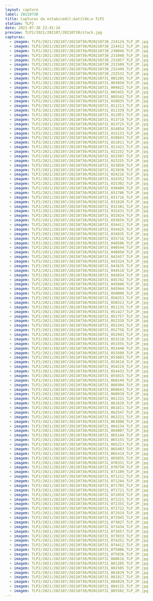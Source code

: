 ```yaml
---
layout: capture
label: 20210730
title: Capturas da esta&ccedil;&atilde;o TLP2
station: TLP2
date: 2021-07-30 22:41:24
preview: TLP2/2021/202107/20210730/stack.jpg
capturas:
  - imagem: TLP2/2021/202107/20210730/M20210730_224124_TLP_2P.jpg
  - imagem: TLP2/2021/202107/20210730/M20210730_224412_TLP_2P.jpg
  - imagem: TLP2/2021/202107/20210730/M20210730_230046_TLP_2P.jpg
  - imagem: TLP2/2021/202107/20210730/M20210730_231048_TLP_2P.jpg
  - imagem: TLP2/2021/202107/20210730/M20210730_231057_TLP_2P.jpg
  - imagem: TLP2/2021/202107/20210730/M20210730_231509_TLP_2P.jpg
  - imagem: TLP2/2021/202107/20210730/M20210730_232449_TLP_2P.jpg
  - imagem: TLP2/2021/202107/20210730/M20210730_232532_TLP_2P.jpg
  - imagem: TLP2/2021/202107/20210730/M20210731_002205_TLP_2P.jpg
  - imagem: TLP2/2021/202107/20210730/M20210731_003858_TLP_2P.jpg
  - imagem: TLP2/2021/202107/20210730/M20210731_004822_TLP_2P.jpg
  - imagem: TLP2/2021/202107/20210730/M20210731_005455_TLP_2P.jpg
  - imagem: TLP2/2021/202107/20210730/M20210731_005543_TLP_2P.jpg
  - imagem: TLP2/2021/202107/20210730/M20210731_010835_TLP_2P.jpg
  - imagem: TLP2/2021/202107/20210730/M20210731_011213_TLP_2P.jpg
  - imagem: TLP2/2021/202107/20210730/M20210731_011339_TLP_2P.jpg
  - imagem: TLP2/2021/202107/20210730/M20210731_011953_TLP_2P.jpg
  - imagem: TLP2/2021/202107/20210730/M20210731_013718_TLP_2P.jpg
  - imagem: TLP2/2021/202107/20210730/M20210731_013725_TLP_2P.jpg
  - imagem: TLP2/2021/202107/20210730/M20210731_014854_TLP_2P.jpg
  - imagem: TLP2/2021/202107/20210730/M20210731_015133_TLP_2P.jpg
  - imagem: TLP2/2021/202107/20210730/M20210731_020843_TLP_2P.jpg
  - imagem: TLP2/2021/202107/20210730/M20210731_021011_TLP_2P.jpg
  - imagem: TLP2/2021/202107/20210730/M20210731_021422_TLP_2P.jpg
  - imagem: TLP2/2021/202107/20210730/M20210731_022252_TLP_2P.jpg
  - imagem: TLP2/2021/202107/20210730/M20210731_022507_TLP_2P.jpg
  - imagem: TLP2/2021/202107/20210730/M20210731_023255_TLP_2P.jpg
  - imagem: TLP2/2021/202107/20210730/M20210731_023850_TLP_2P.jpg
  - imagem: TLP2/2021/202107/20210730/M20210731_023930_TLP_2P.jpg
  - imagem: TLP2/2021/202107/20210730/M20210731_024216_TLP_2P.jpg
  - imagem: TLP2/2021/202107/20210730/M20210731_024352_TLP_2P.jpg
  - imagem: TLP2/2021/202107/20210730/M20210731_025302_TLP_2P.jpg
  - imagem: TLP2/2021/202107/20210730/M20210731_030409_TLP_2P.jpg
  - imagem: TLP2/2021/202107/20210730/M20210731_031706_TLP_2P.jpg
  - imagem: TLP2/2021/202107/20210730/M20210731_031716_TLP_2P.jpg
  - imagem: TLP2/2021/202107/20210730/M20210731_031820_TLP_2P.jpg
  - imagem: TLP2/2021/202107/20210730/M20210731_032101_TLP_2P.jpg
  - imagem: TLP2/2021/202107/20210730/M20210731_032431_TLP_2P.jpg
  - imagem: TLP2/2021/202107/20210730/M20210731_032824_TLP_2P.jpg
  - imagem: TLP2/2021/202107/20210730/M20210731_033659_TLP_2P.jpg
  - imagem: TLP2/2021/202107/20210730/M20210731_034411_TLP_2P.jpg
  - imagem: TLP2/2021/202107/20210730/M20210731_034425_TLP_2P.jpg
  - imagem: TLP2/2021/202107/20210730/M20210731_034935_TLP_2P.jpg
  - imagem: TLP2/2021/202107/20210730/M20210731_035716_TLP_2P.jpg
  - imagem: TLP2/2021/202107/20210730/M20210731_040506_TLP_2P.jpg
  - imagem: TLP2/2021/202107/20210730/M20210731_040544_TLP_2P.jpg
  - imagem: TLP2/2021/202107/20210730/M20210731_040850_TLP_2P.jpg
  - imagem: TLP2/2021/202107/20210730/M20210731_042457_TLP_2P.jpg
  - imagem: TLP2/2021/202107/20210730/M20210731_043324_TLP_2P.jpg
  - imagem: TLP2/2021/202107/20210730/M20210731_043635_TLP_2P.jpg
  - imagem: TLP2/2021/202107/20210730/M20210731_044510_TLP_2P.jpg
  - imagem: TLP2/2021/202107/20210730/M20210731_045024_TLP_2P.jpg
  - imagem: TLP2/2021/202107/20210730/M20210731_045742_TLP_2P.jpg
  - imagem: TLP2/2021/202107/20210730/M20210731_045846_TLP_2P.jpg
  - imagem: TLP2/2021/202107/20210730/M20210731_045944_TLP_2P.jpg
  - imagem: TLP2/2021/202107/20210730/M20210731_050008_TLP_2P.jpg
  - imagem: TLP2/2021/202107/20210730/M20210731_050253_TLP_2P.jpg
  - imagem: TLP2/2021/202107/20210730/M20210731_050313_TLP_2P.jpg
  - imagem: TLP2/2021/202107/20210730/M20210731_051135_TLP_2P.jpg
  - imagem: TLP2/2021/202107/20210730/M20210731_051427_TLP_2P.jpg
  - imagem: TLP2/2021/202107/20210730/M20210731_051757_TLP_2P.jpg
  - imagem: TLP2/2021/202107/20210730/M20210731_052320_TLP_2P.jpg
  - imagem: TLP2/2021/202107/20210730/M20210731_052343_TLP_2P.jpg
  - imagem: TLP2/2021/202107/20210730/M20210731_052758_TLP_2P.jpg
  - imagem: TLP2/2021/202107/20210730/M20210731_052943_TLP_2P.jpg
  - imagem: TLP2/2021/202107/20210730/M20210731_053218_TLP_2P.jpg
  - imagem: TLP2/2021/202107/20210730/M20210731_053355_TLP_2P.jpg
  - imagem: TLP2/2021/202107/20210730/M20210731_053440_TLP_2P.jpg
  - imagem: TLP2/2021/202107/20210730/M20210731_053508_TLP_2P.jpg
  - imagem: TLP2/2021/202107/20210730/M20210731_053603_TLP_2P.jpg
  - imagem: TLP2/2021/202107/20210730/M20210731_053610_TLP_2P.jpg
  - imagem: TLP2/2021/202107/20210730/M20210731_054219_TLP_2P.jpg
  - imagem: TLP2/2021/202107/20210730/M20210731_054433_TLP_2P.jpg
  - imagem: TLP2/2021/202107/20210730/M20210731_055015_TLP_2P.jpg
  - imagem: TLP2/2021/202107/20210730/M20210731_060149_TLP_2P.jpg
  - imagem: TLP2/2021/202107/20210730/M20210731_060304_TLP_2P.jpg
  - imagem: TLP2/2021/202107/20210730/M20210731_060643_TLP_2P.jpg
  - imagem: TLP2/2021/202107/20210730/M20210731_060939_TLP_2P.jpg
  - imagem: TLP2/2021/202107/20210730/M20210731_061315_TLP_2P.jpg
  - imagem: TLP2/2021/202107/20210730/M20210731_061629_TLP_2P.jpg
  - imagem: TLP2/2021/202107/20210730/M20210731_061811_TLP_2P.jpg
  - imagem: TLP2/2021/202107/20210730/M20210731_062547_TLP_2P.jpg
  - imagem: TLP2/2021/202107/20210730/M20210731_063221_TLP_2P.jpg
  - imagem: TLP2/2021/202107/20210730/M20210731_063808_TLP_2P.jpg
  - imagem: TLP2/2021/202107/20210730/M20210731_064134_TLP_2P.jpg
  - imagem: TLP2/2021/202107/20210730/M20210731_064807_TLP_2P.jpg
  - imagem: TLP2/2021/202107/20210730/M20210731_065144_TLP_2P.jpg
  - imagem: TLP2/2021/202107/20210730/M20210731_065155_TLP_2P.jpg
  - imagem: TLP2/2021/202107/20210730/M20210731_065223_TLP_2P.jpg
  - imagem: TLP2/2021/202107/20210730/M20210731_065403_TLP_2P.jpg
  - imagem: TLP2/2021/202107/20210730/M20210731_065419_TLP_2P.jpg
  - imagem: TLP2/2021/202107/20210730/M20210731_065855_TLP_2P.jpg
  - imagem: TLP2/2021/202107/20210730/M20210731_070331_TLP_2P.jpg
  - imagem: TLP2/2021/202107/20210730/M20210731_070750_TLP_2P.jpg
  - imagem: TLP2/2021/202107/20210730/M20210731_071109_TLP_2P.jpg
  - imagem: TLP2/2021/202107/20210730/M20210731_071211_TLP_2P.jpg
  - imagem: TLP2/2021/202107/20210730/M20210731_071244_TLP_2P.jpg
  - imagem: TLP2/2021/202107/20210730/M20210731_071705_TLP_2P.jpg
  - imagem: TLP2/2021/202107/20210730/M20210731_071721_TLP_2P.jpg
  - imagem: TLP2/2021/202107/20210730/M20210731_072059_TLP_2P.jpg
  - imagem: TLP2/2021/202107/20210730/M20210731_072221_TLP_2P.jpg
  - imagem: TLP2/2021/202107/20210730/M20210731_072355_TLP_2P.jpg
  - imagem: TLP2/2021/202107/20210730/M20210731_072722_TLP_2P.jpg
  - imagem: TLP2/2021/202107/20210730/M20210731_072919_TLP_2P.jpg
  - imagem: TLP2/2021/202107/20210730/M20210731_072945_TLP_2P.jpg
  - imagem: TLP2/2021/202107/20210730/M20210731_073027_TLP_2P.jpg
  - imagem: TLP2/2021/202107/20210730/M20210731_073434_TLP_2P.jpg
  - imagem: TLP2/2021/202107/20210730/M20210731_073657_TLP_2P.jpg
  - imagem: TLP2/2021/202107/20210730/M20210731_073933_TLP_2P.jpg
  - imagem: TLP2/2021/202107/20210730/M20210731_074252_TLP_2P.jpg
  - imagem: TLP2/2021/202107/20210730/M20210731_074412_TLP_2P.jpg
  - imagem: TLP2/2021/202107/20210730/M20210731_075006_TLP_2P.jpg
  - imagem: TLP2/2021/202107/20210730/M20210731_075036_TLP_2P.jpg
  - imagem: TLP2/2021/202107/20210730/M20210731_080616_TLP_2P.jpg
  - imagem: TLP2/2021/202107/20210730/M20210731_081205_TLP_2P.jpg
  - imagem: TLP2/2021/202107/20210730/M20210731_081505_TLP_2P.jpg
  - imagem: TLP2/2021/202107/20210730/M20210731_081829_TLP_2P.jpg
  - imagem: TLP2/2021/202107/20210730/M20210731_081917_TLP_2P.jpg
  - imagem: TLP2/2021/202107/20210730/M20210731_084029_TLP_2P.jpg
  - imagem: TLP2/2021/202107/20210730/M20210731_084115_TLP_2P.jpg
  - imagem: TLP2/2021/202107/20210730/M20210731_085502_TLP_2P.jpg
---
```

